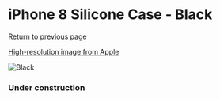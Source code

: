 # iPhone 8 Silicone Case - Black

[Return to previous page](/iphone_7)

[High-resolution image from Apple](https://store.storeimages.cdn-apple.com/8756/as-images.apple.com/is/MQGK2?wid=4500&hei=4500&fmt=png)

<div style="width: 384px"><img src="/everypreview/MQGK2.png" alt="Black"></div>

### Under construction
